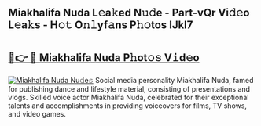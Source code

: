 ## Miakhalifa Nuda L𝚎a𝚔ed N𝚞𝚍e - Part-vQr Vi𝚍𝚎o L𝚎a𝚔s - H𝚘𝚝 O𝚗𝚕yf𝚊ns P𝚑𝚘tos IJkl7

# <h2><a href="http://kfbawub.oniu.top/?m=Miakhalifa+Nuda">🔗👉 🔴 Miakhalifa Nuda P𝚑ot𝚘𝚜 V𝚒d𝚎o</a></h2>

[![Miakhalifa Nuda Nu𝚍e𝚜](https://i.imgur.com/0qMVB7G.gif)](http://kfbawub.oniu.top/?m=Miakhalifa+Nuda)
Social media personality Miakhalifa Nuda, famed for publishing dance and lifestyle material, consisting of presentations and vlogs. Skilled voice actor Miakhalifa Nuda, celebrated for their exceptional talents and accomplishments in providing voiceovers for films, TV shows, and video games.  
